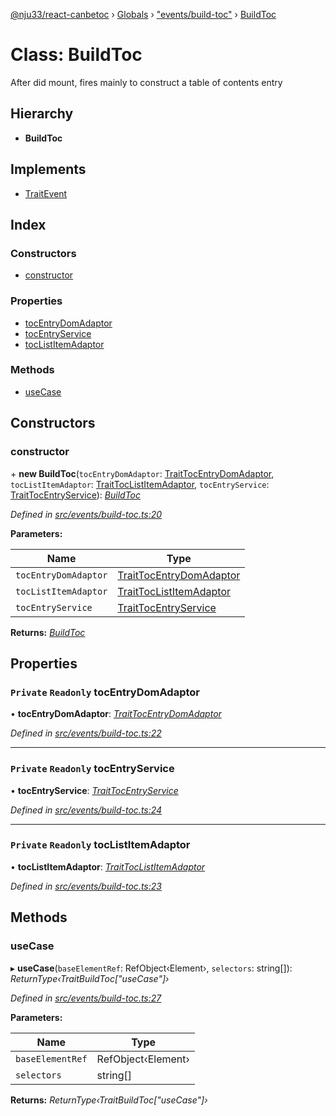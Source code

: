 [@nju33/react-canbetoc](../README.md) › [Globals](../globals.md) › ["events/build-toc"](../modules/_events_build_toc_.md) › [BuildToc](_events_build_toc_.buildtoc.md)

# Class: BuildToc

After did mount, fires mainly to construct a table of contents entry

## Hierarchy

* **BuildToc**

## Implements

* [TraitEvent](../interfaces/_events_event_.traitevent.md)

## Index

### Constructors

* [constructor](_events_build_toc_.buildtoc.md#constructor)

### Properties

* [tocEntryDomAdaptor](_events_build_toc_.buildtoc.md#private-readonly-tocentrydomadaptor)
* [tocEntryService](_events_build_toc_.buildtoc.md#private-readonly-tocentryservice)
* [tocListItemAdaptor](_events_build_toc_.buildtoc.md#private-readonly-toclistitemadaptor)

### Methods

* [useCase](_events_build_toc_.buildtoc.md#usecase)

## Constructors

###  constructor

\+ **new BuildToc**(`tocEntryDomAdaptor`: [TraitTocEntryDomAdaptor](../interfaces/_entities_toc_entry_dom_adaptor_.traittocentrydomadaptor.md), `tocListItemAdaptor`: [TraitTocListItemAdaptor](../interfaces/_entities_toc_list_item_adaptor_.traittoclistitemadaptor.md), `tocEntryService`: [TraitTocEntryService](../interfaces/_entities_toc_entry_service_.traittocentryservice.md)): *[BuildToc](_events_build_toc_.buildtoc.md)*

*Defined in [src/events/build-toc.ts:20](https://github.com/nju33/react-canbetoc/blob/ee204cb/src/events/build-toc.ts#L20)*

**Parameters:**

Name | Type |
------ | ------ |
`tocEntryDomAdaptor` | [TraitTocEntryDomAdaptor](../interfaces/_entities_toc_entry_dom_adaptor_.traittocentrydomadaptor.md) |
`tocListItemAdaptor` | [TraitTocListItemAdaptor](../interfaces/_entities_toc_list_item_adaptor_.traittoclistitemadaptor.md) |
`tocEntryService` | [TraitTocEntryService](../interfaces/_entities_toc_entry_service_.traittocentryservice.md) |

**Returns:** *[BuildToc](_events_build_toc_.buildtoc.md)*

## Properties

### `Private` `Readonly` tocEntryDomAdaptor

• **tocEntryDomAdaptor**: *[TraitTocEntryDomAdaptor](../interfaces/_entities_toc_entry_dom_adaptor_.traittocentrydomadaptor.md)*

*Defined in [src/events/build-toc.ts:22](https://github.com/nju33/react-canbetoc/blob/ee204cb/src/events/build-toc.ts#L22)*

___

### `Private` `Readonly` tocEntryService

• **tocEntryService**: *[TraitTocEntryService](../interfaces/_entities_toc_entry_service_.traittocentryservice.md)*

*Defined in [src/events/build-toc.ts:24](https://github.com/nju33/react-canbetoc/blob/ee204cb/src/events/build-toc.ts#L24)*

___

### `Private` `Readonly` tocListItemAdaptor

• **tocListItemAdaptor**: *[TraitTocListItemAdaptor](../interfaces/_entities_toc_list_item_adaptor_.traittoclistitemadaptor.md)*

*Defined in [src/events/build-toc.ts:23](https://github.com/nju33/react-canbetoc/blob/ee204cb/src/events/build-toc.ts#L23)*

## Methods

###  useCase

▸ **useCase**(`baseElementRef`: RefObject‹Element›, `selectors`: string[]): *ReturnType‹TraitBuildToc["useCase"]›*

*Defined in [src/events/build-toc.ts:27](https://github.com/nju33/react-canbetoc/blob/ee204cb/src/events/build-toc.ts#L27)*

**Parameters:**

Name | Type |
------ | ------ |
`baseElementRef` | RefObject‹Element› |
`selectors` | string[] |

**Returns:** *ReturnType‹TraitBuildToc["useCase"]›*
